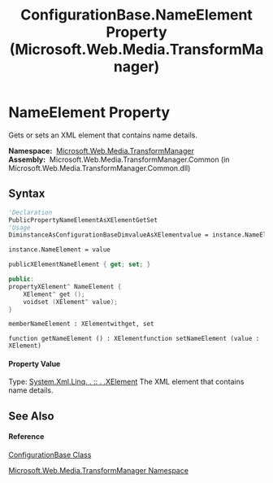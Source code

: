 ﻿---
title: ConfigurationBase.NameElement Property  (Microsoft.Web.Media.TransformManager)
TOCTitle: NameElement Property
ms:assetid: P:Microsoft.Web.Media.TransformManager.ConfigurationBase.NameElement
ms:mtpsurl: https://msdn.microsoft.com/en-us/library/microsoft.web.media.transformmanager.configurationbase.nameelement(v=VS.90)
ms:contentKeyID: 35520928
ms.date: 06/14/2012
mtps_version: v=VS.90
f1_keywords:
- Microsoft.Web.Media.TransformManager.ConfigurationBase.set_NameElement
- Microsoft.Web.Media.TransformManager.ConfigurationBase.get_NameElement
- Microsoft.Web.Media.TransformManager.ConfigurationBase.NameElement
dev_langs:
- CSharp
- JScript
- VB
- FSharp
- c++
api_location:
- Microsoft.Web.Media.TransformManager.Common.dll
api_name:
- Microsoft.Web.Media.TransformManager.ConfigurationBase.get_NameElement
- Microsoft.Web.Media.TransformManager.ConfigurationBase.NameElement
- Microsoft.Web.Media.TransformManager.ConfigurationBase.set_NameElement
api_type:
- Managed
topic_type:
- apiref
- kbSyntax
product_family_name: VS
ROBOTS: INDEX,FOLLOW
---

# NameElement Property

Gets or sets an XML element that contains name details.

**Namespace:**  [Microsoft.Web.Media.TransformManager](microsoft-web-media-transformmanager-namespace.md)  
**Assembly:**  Microsoft.Web.Media.TransformManager.Common (in Microsoft.Web.Media.TransformManager.Common.dll)

## Syntax

``` vb
'Declaration
PublicPropertyNameElementAsXElementGetSet
'Usage
DiminstanceAsConfigurationBaseDimvalueAsXElementvalue = instance.NameElement

instance.NameElement = value
```

``` csharp
publicXElementNameElement { get; set; }
```

``` c++
public:
propertyXElement^ NameElement {
    XElement^ get ();
    voidset (XElement^ value);
}
```

``` fsharp
memberNameElement : XElementwithget, set
```

``` jscript
function getNameElement () : XElementfunction setNameElement (value : XElement)
```

#### Property Value

Type: [System.Xml.Linq. . :: . .XElement](https://msdn.microsoft.com/en-us/library/bb340098\(v=vs.90\))  
The XML element that contains name details.  

## See Also

#### Reference

[ConfigurationBase Class](configurationbase-class-microsoft-web-media-transformmanager.md)

[Microsoft.Web.Media.TransformManager Namespace](microsoft-web-media-transformmanager-namespace.md)

